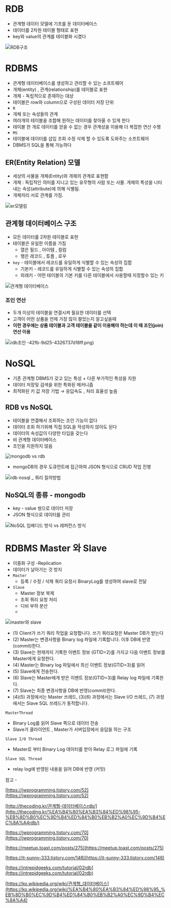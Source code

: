 # RDB

- 관계형 데이터 모델에 기초를 둔 데이터베이스
- 데이터를 2차원 테이블 형태로 표현
- key와 value의 관계를 테이블화 시켰다

![RDB구조](https://user-images.githubusercontent.com/42866800/161411255-a7c32567-4bac-4e96-af05-b2e5d39a622f.png)

# RDBMS

- 관계형 데이터베이스를 생성하고 관리할 수 있는 소프트웨어
- 개체(entity) , 관계(relationship)를 테이블로 표현
- 개체 - 독립적으로 존재하는 대상
- 테이블은 row와 column으로 구성된 데이터 저장 단위
- `R`
- 개체 또는 속성들의 관계
- 여러개의 테이블을 조합해 원하는 데이터를 찾아올 수 있게 한다
- 테이블 한 개로 데이터를 얻을 수 없는 경우 관계성을 이용해 더 복잡한 연산 수행
- `MS`
- 테이블에 데이터를 삽입 조회 수정 삭제 할 수 있도록 도와주는 소프트웨어
- DBMS가 SQL을 통해 가능하다

## ER(Entity Relation) 모델

- 세상의 사물을 개체(Entity)와 개체의 관계로 표현함
- 개체 : 독립적인 의미를 지니고 있는 유무형의 사람 또는 사물. 개체의 특성을 나타내는 속성(attribute)에 의해 식별됨.
- 개체끼리 서로 관계를 가짐.

![er모델링](https://user-images.githubusercontent.com/42866800/161411260-bb2a5b1b-8db9-4cb3-b701-dafa4a4e55c1.png)

## 관계형 데이터베이스 구조

- 모든 데이터를 2차원 테이블로 표현
- 테이블은 유일한 이름을 가짐
    - 열은 필드 , 아이템 , 컬럼
    - 행은 레코드 , 튜플 , 로우
- `key` - 테이블에서 레코드를 유일하게 식별할 수 있는 속성의 집합
    - 기본키 - 레코드를 유일하게 식별할 수 있는 속성의 집합
    - 외래키 - 어떤 테이블의 기본 키를 다른 테이블에서 사용할때 지정할수 있는 키
    

![관계형 데이터베이스](https://user-images.githubusercontent.com/42866800/161411262-fd72426c-d571-4290-accb-98a5945d1856.png)

### 조인 연산

- 두개 이상의 테이블을 연결시켜 필요한 데이터를 선택
- 고객이 어떤 상품을 언제 가장 많이 팔았는지 알고싶을때
- **이런 경우에는 상품 테이블과 고객 테이블을 같이 이용해야 하는데 이 때 조인(join) 연산 이용**

![rdb조인](https://user-images.githubusercontent.com/42866800/161411302-279d60ba-8db9-4661-851d-6a9310e99a31.png)
-42fb-9d25-4326737d18ff.png)
# NoSQL

- 기존 관계형 DBMS가 갖고 있는 특성 + 다른 부가적인 특성을 지원
- 데이터 저장및 검색을 위한 특화된 메커니즘
- 최적화된 키 값 저장 기법 → 응답속도 , 처리 효율성 높음

## RDB vs NoSQL

- 테이블을 연결해서 조회하는 조인 기능이 없다
- 데이터 조회 하기위해 직접 SQL을 작성하지 않아도 된다
- 데이터의 속성값이 다양한 타입을 갖는다
- 비 관계형 데이터베이스
- 조인을 지원하지 않음

![mongodb vs rdb](https://user-images.githubusercontent.com/42866800/161411270-079f2677-3cd7-4273-a75c-36ba0a552494.png)
- mongoDB의 경우 도큐먼트에 접근하여 JSON 형식으로 CRUD 작업 진행

![rdb nosql _ 쿼리 질의방법](https://user-images.githubusercontent.com/42866800/161411272-07fc159f-c250-46c1-9916-1792ab694fe6.png)
## NoSQL의 종류 - mongodb

- key - value 쌍으로 데이터 저장
- JSON 형식으로 데이터를 관리

![NoSQL 임베디드 방식 vs 레퍼런스 방식](https://user-images.githubusercontent.com/42866800/161411274-0d7b87f7-3d78-4291-84e4-9736b620ed1d.png)

# RDBMS Master 와 Slave

- 이중화 구성 -Replication
- 데이터가 날아가는 것 방지
- `Master`
    - 등록 / 수정 / 삭제 쿼리 요청시 BinaryLog를 생성하여 slave로 전달
- `Slave`
    - Master 정보 복제
    - 조회 쿼리 요청 처리
    - 디비 부하 분산
    - 

![master와 slave](https://user-images.githubusercontent.com/42866800/161411363-cc0088d7-ed0c-4925-8959-ecac67646aa6.png)

- (1) Client가 쓰기 쿼리 작업을 요청합니다. 쓰기 쿼리요청은 Master DB가 받는다
- (2) Master는 변경사항을 Binary log 파일에 기록합니다. 이후 DB에 반영(commit)한다.
- (3) Slave는 현재까지 기록한 이벤트 정보 (GTID=2)를 가지고 다음 이벤트 정보를 Master에게 요청한다.
- (4) Master는 Binary log 파일에서 최신 이벤트 정보(GTID=3)를 읽어
- (5) Slave에게 전송한다.
- (6) Slave는 Master에게 받은 이벤트 정보(GTID=3)를 Relay log 파일에 기록한다.
- (7) Slave는 최종 변경사항을 DB에 반영(commit)한다.
- (4)(5) 과정에서는 Master 쓰레드, (3)(6) 과정에서는 Slave I/O 쓰레드, (7) 과정에서는 Slave SQL 쓰레드가 동작합니다.

`MasterThread`

- Binary Log를 읽어 Slave 쪽으로 데이터 전송
- Slave가 클라이언트 , Master가 서버입장에서 응답을 하는 구조

`Slave I/O Thread`

- Master로 부터 Binary Log 데이터를 받아 Relay 로그 파일에 기록

`Slave SQL Thread`

- relay log에 반영된 내용을 읽어 DB에 반영 (커밋)

참고 - 

[https://jwprogramming.tistory.com/52](https://jwprogramming.tistory.com/52)

[http://thecoding.kr/관계형-데이터베이스rdb/](http://thecoding.kr/%EA%B4%80%EA%B3%84%ED%98%95-%EB%8D%B0%EC%9D%B4%ED%84%B0%EB%B2%A0%EC%9D%B4%EC%8A%A4rdb/)

[https://jwprogramming.tistory.com/70](https://jwprogramming.tistory.com/70)

[https://meetup.toast.com/posts/275](https://meetup.toast.com/posts/275)

[https://it-sunny-333.tistory.com/148](https://it-sunny-333.tistory.com/148)

[https://intrepidgeeks.com/tutorial/02rdb](https://intrepidgeeks.com/tutorial/02rdb)

[https://ko.wikipedia.org/wiki/관계형_데이터베이스](https://ko.wikipedia.org/wiki/%EA%B4%80%EA%B3%84%ED%98%95_%EB%8D%B0%EC%9D%B4%ED%84%B0%EB%B2%A0%EC%9D%B4%EC%8A%A4)